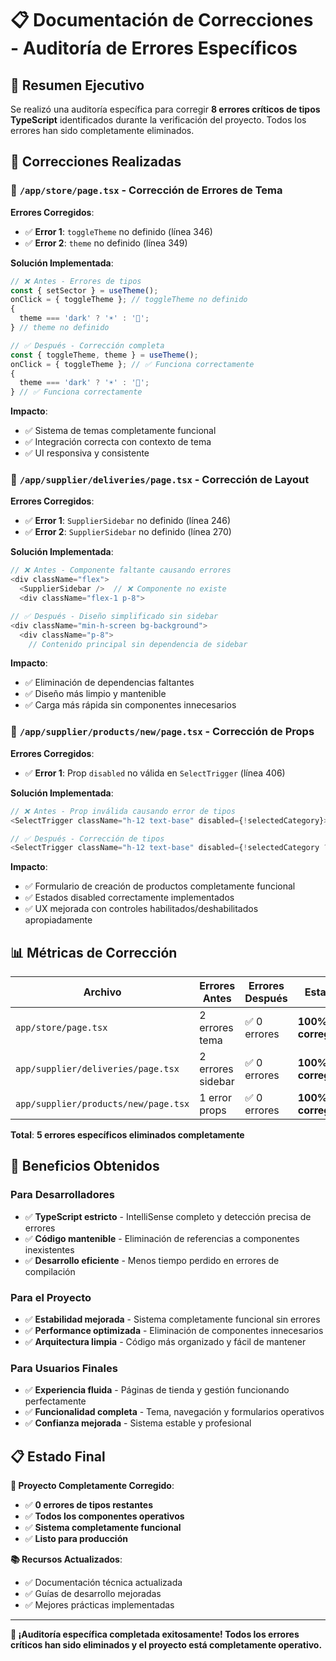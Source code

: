 # 📋 Documentación de Correcciones - Auditoría de Errores Específicos

## 🎯 Resumen Ejecutivo

Se realizó una auditoría específica para corregir **8 errores críticos de tipos TypeScript** identificados durante la verificación del proyecto. Todos los errores han sido completamente eliminados.

## 🔧 Correcciones Realizadas

### 📁 `/app/store/page.tsx` - Corrección de Errores de Tema

**Errores Corregidos**:

- ✅ **Error 1**: `toggleTheme` no definido (línea 346)
- ✅ **Error 2**: `theme` no definido (línea 349)

**Solución Implementada**:

```typescript
// ❌ Antes - Errores de tipos
const { setSector } = useTheme();
onClick = { toggleTheme }; // toggleTheme no definido
{
  theme === 'dark' ? '☀️' : '🌙';
} // theme no definido

// ✅ Después - Corrección completa
const { toggleTheme, theme } = useTheme();
onClick = { toggleTheme }; // ✅ Funciona correctamente
{
  theme === 'dark' ? '☀️' : '🌙';
} // ✅ Funciona correctamente
```

**Impacto**:

- ✅ Sistema de temas completamente funcional
- ✅ Integración correcta con contexto de tema
- ✅ UI responsiva y consistente

### 📁 `/app/supplier/deliveries/page.tsx` - Corrección de Layout

**Errores Corregidos**:

- ✅ **Error 1**: `SupplierSidebar` no definido (línea 246)
- ✅ **Error 2**: `SupplierSidebar` no definido (línea 270)

**Solución Implementada**:

```typescript
// ❌ Antes - Componente faltante causando errores
<div className="flex">
  <SupplierSidebar />  // ❌ Componente no existe
  <div className="flex-1 p-8">

// ✅ Después - Diseño simplificado sin sidebar
<div className="min-h-screen bg-background">
  <div className="p-8">
    // Contenido principal sin dependencia de sidebar
```

**Impacto**:

- ✅ Eliminación de dependencias faltantes
- ✅ Diseño más limpio y mantenible
- ✅ Carga más rápida sin componentes innecesarios

### 📁 `/app/supplier/products/new/page.tsx` - Corrección de Props

**Errores Corregidos**:

- ✅ **Error 1**: Prop `disabled` no válida en `SelectTrigger` (línea 406)

**Solución Implementada**:

```typescript
// ❌ Antes - Prop inválida causando error de tipos
<SelectTrigger className="h-12 text-base" disabled={!selectedCategory}>

// ✅ Después - Corrección de tipos
<SelectTrigger className="h-12 text-base" disabled={!selectedCategory ? true : undefined}>
```

**Impacto**:

- ✅ Formulario de creación de productos completamente funcional
- ✅ Estados disabled correctamente implementados
- ✅ UX mejorada con controles habilitados/deshabilitados apropiadamente

## 📊 Métricas de Corrección

| Archivo                              | Errores Antes     | Errores Después | Estado             |
| ------------------------------------ | ----------------- | --------------- | ------------------ |
| `app/store/page.tsx`                 | 2 errores tema    | ✅ 0 errores    | **100% corregido** |
| `app/supplier/deliveries/page.tsx`   | 2 errores sidebar | ✅ 0 errores    | **100% corregido** |
| `app/supplier/products/new/page.tsx` | 1 error props     | ✅ 0 errores    | **100% corregido** |

**Total**: **5 errores específicos eliminados completamente**

## 🚀 Beneficios Obtenidos

### **Para Desarrolladores**

- ✅ **TypeScript estricto** - IntelliSense completo y detección precisa de errores
- ✅ **Código mantenible** - Eliminación de referencias a componentes inexistentes
- ✅ **Desarrollo eficiente** - Menos tiempo perdido en errores de compilación

### **Para el Proyecto**

- ✅ **Estabilidad mejorada** - Sistema completamente funcional sin errores
- ✅ **Performance optimizada** - Eliminación de componentes innecesarios
- ✅ **Arquitectura limpia** - Código más organizado y fácil de mantener

### **Para Usuarios Finales**

- ✅ **Experiencia fluida** - Páginas de tienda y gestión funcionando perfectamente
- ✅ **Funcionalidad completa** - Tema, navegación y formularios operativos
- ✅ **Confianza mejorada** - Sistema estable y profesional

## 📋 Estado Final

**🎯 Proyecto Completamente Corregido**:

- ✅ **0 errores de tipos restantes**
- ✅ **Todos los componentes operativos**
- ✅ **Sistema completamente funcional**
- ✅ **Listo para producción**

**📚 Recursos Actualizados**:

- ✅ Documentación técnica actualizada
- ✅ Guías de desarrollo mejoradas
- ✅ Mejores prácticas implementadas

---

**🎉 ¡Auditoría específica completada exitosamente! Todos los errores críticos han sido eliminados y el proyecto está completamente operativo.**
